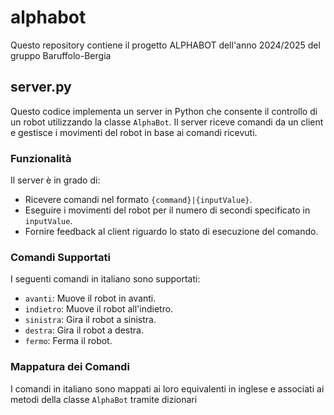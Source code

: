 # alphabot
Questo repository contiene il progetto ALPHABOT dell'anno 2024/2025 del gruppo Baruffolo-Bergia

## server.py
Questo codice implementa un server in Python che consente il controllo di un robot utilizzando la classe `AlphaBot`. Il server riceve comandi da un client e gestisce i movimenti del robot in base ai comandi ricevuti.

### Funzionalità
Il server è in grado di:
- Ricevere comandi nel formato `{command}|{inputValue}`.
- Eseguire i movimenti del robot per il numero di secondi specificato in `inputValue`.
- Fornire feedback al client riguardo lo stato di esecuzione del comando.

### Comandi Supportati
I seguenti comandi in italiano sono supportati:
- `avanti`: Muove il robot in avanti.
- `indietro`: Muove il robot all'indietro.
- `sinistra`: Gira il robot a sinistra.
- `destra`: Gira il robot a destra.
- `fermo`: Ferma il robot.

### Mappatura dei Comandi
I comandi in italiano sono mappati ai loro equivalenti in inglese e associati ai metodi della classe `AlphaBot` tramite dizionari
